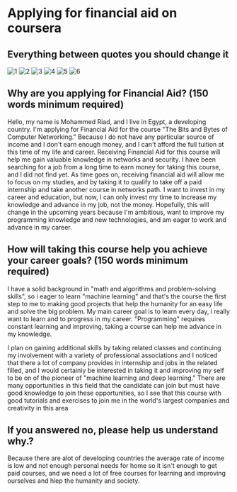 # Applying for financial aid on coursera 

## Everything between quotes you should change it 
![1](images/1-2.png)
![2](images/3.png)
![3](images/4.png)
![4](images/5.png)
![5](images/6.png)
![6](images/7.png)

## Why are you applying for Financial Aid? (150 words minimum required)
Hello, my name is Mohammed Riad, and I live in Egypt, a developing country. I'm applying for Financial Aid for the course "The Bits and Bytes of Computer Networking." Because I do not have any particular source of income and I don't earn enough money, and I can't afford the full tuition at this time of my life and career. Receiving Financial Aid for this course will help me gain valuable knowledge in networks and security. I have been searching for a job from a long time to earn money for taking this course, and I did not find yet. As time goes on, receiving financial aid will allow me to focus on my studies, and by taking it to qualify to take off a paid internship and take another course in networks path. I want to invest in my career and education, but now, I can only invest my time to increase my knowledge and advance in my job, not the money. Hopefully, this will change in the upcoming years because I'm ambitious, want to improve my programming knowledge and new technologies, and am eager to work and advance in my career.


## How will taking this course help you achieve your career goals? (150 words minimum required)
I have a solid background in "math and algorithms and problem-solving skills", so i eager to learn "machine learning" and that's the course the first step to me to making good projects that help the humanity for an easy life and solve the big problem. 
My main career goal is to learn every day, i really want to learn and to progress in my career.
"Programming" requires constant learning and improving, taking a course can help me advance in my knowledge.

I plan on gaining additional skills by taking related classes and continuing my involvement with a variety of professional associations and I noticed that there a lot of company provides in internship and jobs in the related filled, and I would certainly be interested in taking it and improving my self to be on of the pioneer of "machine learning and deep learning."
There are many opportunities in this field that the candidate can join but must have good knowledge to join these opportunities, so I see that this course with good tutorials and exercises to join me in the world's largest companies and creativity in this area

## If you answered no, please help us understand why.?
Because there are alot of developing countries the average rate of income is low and not enough personal needs for home so it isn't enough to get paid courses, and we need a lot of free courses for learning and improving ourselves and hlep the humanity and society.
